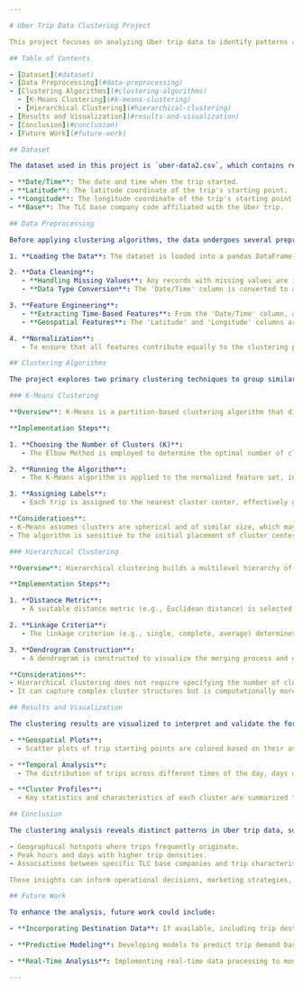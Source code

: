 ```yaml
---

# Uber Trip Data Clustering Project

This project focuses on analyzing Uber trip data to identify patterns and group similar trips using clustering techniques. The analysis is performed using Python, with the primary code contained in the Jupyter Notebook `uber-trips-clustering-final.ipynb`.

## Table of Contents

- [Dataset](#dataset)
- [Data Preprocessing](#data-preprocessing)
- [Clustering Algorithms](#clustering-algorithms)
  - [K-Means Clustering](#k-means-clustering)
  - [Hierarchical Clustering](#hierarchical-clustering)
- [Results and Visualization](#results-and-visualization)
- [Conclusion](#conclusion)
- [Future Work](#future-work)

## Dataset

The dataset used in this project is `uber-data2.csv`, which contains records of Uber trips. Each record includes details such as:

- **Date/Time**: The date and time when the trip started.
- **Latitude**: The latitude coordinate of the trip's starting point.
- **Longitude**: The longitude coordinate of the trip's starting point.
- **Base**: The TLC base company code affiliated with the Uber trip.

## Data Preprocessing

Before applying clustering algorithms, the data undergoes several preprocessing steps to ensure its suitability for analysis:

1. **Loading the Data**: The dataset is loaded into a pandas DataFrame for easy manipulation.

2. **Data Cleaning**:
   - **Handling Missing Values**: Any records with missing values are identified and addressed. Depending on the extent and significance, missing values may be filled using appropriate imputation methods or the records may be removed.
   - **Data Type Conversion**: The 'Date/Time' column is converted to a datetime object to facilitate time-based analysis.

3. **Feature Engineering**:
   - **Extracting Time-Based Features**: From the 'Date/Time' column, additional features such as 'Hour', 'Day of Week', and 'Month' are extracted to capture temporal patterns in the data.
   - **Geospatial Features**: The 'Latitude' and 'Longitude' columns are retained as they are crucial for spatial clustering.

4. **Normalization**:
   - To ensure that all features contribute equally to the clustering process, numerical features are normalized. This is typically done using techniques like Min-Max scaling or Z-score normalization.

## Clustering Algorithms

The project explores two primary clustering techniques to group similar Uber trips:

### K-Means Clustering

**Overview**: K-Means is a partition-based clustering algorithm that divides the dataset into K distinct clusters based on feature similarity.

**Implementation Steps**:

1. **Choosing the Number of Clusters (K)**:
   - The Elbow Method is employed to determine the optimal number of clusters. This involves plotting the sum of squared distances from each point to its assigned cluster center and identifying the 'elbow point' where the rate of decrease sharply slows.

2. **Running the Algorithm**:
   - The K-Means algorithm is applied to the normalized feature set, initializing K cluster centers and iteratively updating them until convergence.

3. **Assigning Labels**:
   - Each trip is assigned to the nearest cluster center, effectively grouping trips with similar characteristics.

**Considerations**:
- K-Means assumes clusters are spherical and of similar size, which may not always be the case in real-world data.
- The algorithm is sensitive to the initial placement of cluster centers, so multiple runs with different initializations may be performed to achieve a stable solution.

### Hierarchical Clustering

**Overview**: Hierarchical clustering builds a multilevel hierarchy of clusters by either progressively merging small clusters into larger ones (agglomerative) or dividing large clusters into smaller ones (divisive).

**Implementation Steps**:

1. **Distance Metric**:
   - A suitable distance metric (e.g., Euclidean distance) is selected to measure the dissimilarity between trips.

2. **Linkage Criteria**:
   - The linkage criterion (e.g., single, complete, average) determines how the distance between clusters is computed during the merging process.

3. **Dendrogram Construction**:
   - A dendrogram is constructed to visualize the merging process and determine the optimal number of clusters by identifying significant gaps between successive merges.

**Considerations**:
- Hierarchical clustering does not require specifying the number of clusters in advance.
- It can capture complex cluster structures but is computationally more intensive than K-Means, especially for large datasets.

## Results and Visualization

The clustering results are visualized to interpret and validate the formed clusters:

- **Geospatial Plots**:
  - Scatter plots of trip starting points are colored based on their assigned clusters to observe spatial groupings.

- **Temporal Analysis**:
  - The distribution of trips across different times of the day, days of the week, and months is analyzed within each cluster to identify temporal patterns.

- **Cluster Profiles**:
  - Key statistics and characteristics of each cluster are summarized to understand the defining features of trips within each group.

## Conclusion

The clustering analysis reveals distinct patterns in Uber trip data, such as:

- Geographical hotspots where trips frequently originate.
- Peak hours and days with higher trip densities.
- Associations between specific TLC base companies and trip characteristics.

These insights can inform operational decisions, marketing strategies, and resource allocation for ride-sharing services.

## Future Work

To enhance the analysis, future work could include:

- **Incorporating Destination Data**: If available, including trip destination information could provide a more comprehensive view of travel patterns.

- **Predictive Modeling**: Developing models to predict trip demand based on historical patterns, weather data, and other external factors.

- **Real-Time Analysis**: Implementing real-time data processing to monitor and respond to emerging trends in trip data.

---
```

